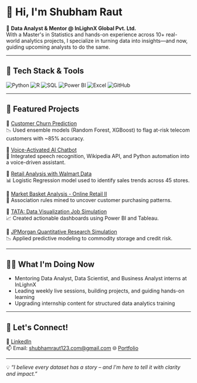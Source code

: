 # 👋 Hi, I'm Shubham Raut

🎯 **Data Analyst & Mentor @ InLighnX Global Pvt. Ltd.**  
With a Master's in Statistics and hands-on experience across 10+ real-world analytics projects, I specialize in turning data into insights—and now, guiding upcoming analysts to do the same.

---

## 🔧 Tech Stack & Tools
![Python](https://img.shields.io/badge/Python-blue?logo=python&logoColor=white)
![R](https://img.shields.io/badge/R-276DC3?logo=r&logoColor=white)
![SQL](https://img.shields.io/badge/SQL-4479A1?logo=mysql&logoColor=white)
![Power BI](https://img.shields.io/badge/PowerBI-F2C811?logo=powerbi&logoColor=black)
![Excel](https://img.shields.io/badge/Excel-217346?logo=microsoft-excel&logoColor=white)
![GitHub](https://img.shields.io/badge/GitHub-181717?logo=github&logoColor=white)

---

## 📂 Featured Projects
🔹 [Customer Churn Prediction](https://github.com/shubhamraut0209/Data-Analyst-Internship-Projects/tree/main/Customer-Churn-Prediction)  
📉 Used ensemble models (Random Forest, XGBoost) to flag at-risk telecom customers with ~85% accuracy.

🔹 [Voice-Activated AI Chatbot](https://github.com/shubhamraut0209/Data-Analyst-Internship-Projects/tree/main/Voice-Activated-AI-Chatbot)  
🎤 Integrated speech recognition, Wikipedia API, and Python automation into a voice-driven assistant.

🔹 [Retail Analysis with Walmart Data](https://github.com/shubhamraut0209/Data-Science-Projects-Simplilearn)  
📊 Logistic Regression model used to identify sales trends across 45 stores.

🔹 [Market Basket Analysis - Online Retail II](https://github.com/shubhamraut0209/Personal-Projects-Portfolio)  
🛒 Association rules mined to uncover customer purchasing patterns.

🔹 [TATA: Data Visualization Job Simulation](https://github.com/shubhamraut0209/TATA-Data-Visualization-Project)  
📈 Created actionable dashboards using Power BI and Tableau.

🔹 [JPMorgan Quantitative Research Simulation](https://github.com/shubhamraut0209/JPMorgan-Quantitative-Research-Project)  
📉 Applied predictive modeling to commodity storage and credit risk.

---

## 🧑‍🏫 What I'm Doing Now
- Mentoring Data Analyst, Data Scientist, and Business Analyst interns at InLighnX  
- Leading weekly live sessions, building projects, and guiding hands-on learning  
- Upgrading internship content for structured data analytics training

---

## 🚀 Let's Connect!
🔗 [LinkedIn](https://www.linkedin.com/in/shubham-raut-986bb1227)  
📫 Email: shubhamraut123.com@gmail.com
🌐 [Portfolio](https://github.com/shubhamraut0209)

---

💡 *“I believe every dataset has a story – and I'm here to tell it with clarity and impact.”*
